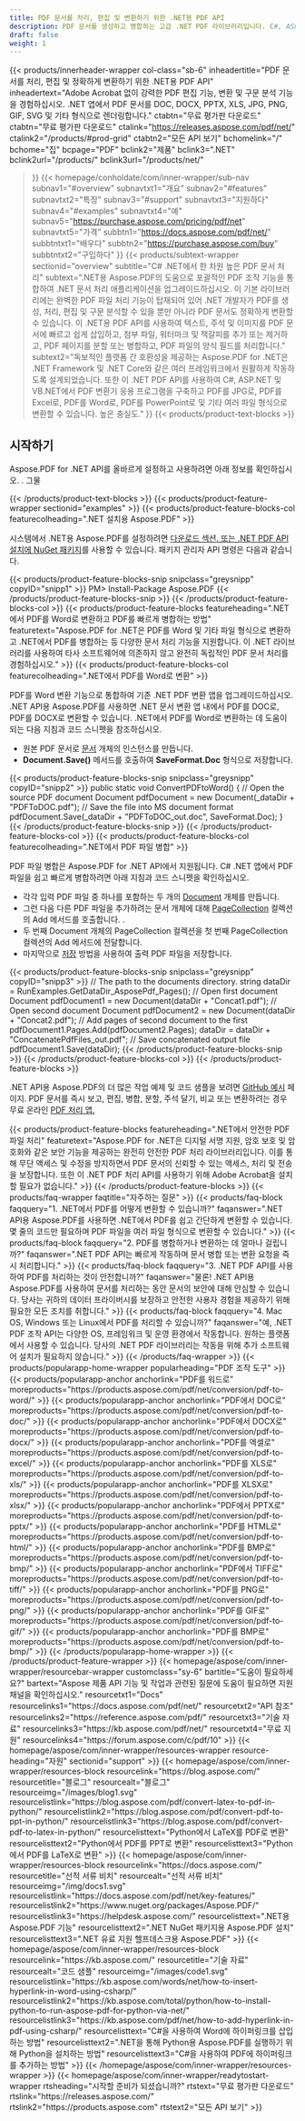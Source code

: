 ```yaml
---
title: PDF 문서를 처리, 편집 및 변환하기 위한 .NET용 PDF API
description: PDF 문서를 생성하고 병합하는 고급 .NET PDF 라이브러리입니다. C#, ASP.NET 및 VB.NET 앱에서 PDF를 JPG로, PDF를 Excel로, PDF를 Word로 변환합니다.
draft: false
weight: 1
---
```

{{< products/innerheader-wrapper col-class="sb-6"
  inheadertitle="PDF 문서를 처리, 편집 및 정확하게 변환하기 위한 .NET용 PDF API"
  inheadertext="Adobe Acrobat 없이 강력한 PDF 편집 기능, 변환 및 구문 분석 기능을 경험하십시오. .NET 앱에서 PDF 문서를 DOC, DOCX, PPTX, XLS, JPG, PNG, GIF, SVG 및 기타 형식으로 렌더링합니다."
  ctabtn="무료 평가판 다운로드"
  ctabtn="무료 평가판 다운로드"
  ctalink="https://releases.aspose.com/pdf/net/"
  ctalink2="/products/#prod-grid"
  ctabtn2="모든 API 보기"
  bchomelink="/"
  bchome="집"
  bcpage="PDF"
  bclink2="제품"
  bclink3=".NET"
  bclink2url="/products/"
  bclink3url="/products/net/"
  >}}
{{< homepage/conholdate/com/inner-wrapper/sub-nav 
subnav1="#overview"
subnavtxt1="개요" 
subnav2="#features"
subnavtxt2="특징" 
subnav3="#support"
subnavtxt3="지원하다" 
subnav4="#examples"
subnavtxt4="예" 
subnav5="https://purchase.aspose.com/pricing/pdf/net"
subnavtxt5="가격" 
subbtn1="https://docs.aspose.com/pdf/net/"
subbtntxt1="배우다"
subbtn2="https://purchase.aspose.com/buy"
subbtntxt2="구입하다"
>}}
   {{< products/subtext-wrapper
   sectionid="overview"
   subtitle="C# .NET에서 한 차원 높은 PDF 문서 처리"
   subtext=".NET용 Aspose.PDF의 도움으로 포괄적인 PDF 조작 기능을 통합하여 .NET 문서 처리 애플리케이션을 업그레이드하십시오. 이 기본 라이브러리에는 완벽한 PDF 파일 처리 기능이 탑재되어 있어 .NET 개발자가 PDF를 생성, 처리, 편집 및 구문 분석할 수 있을 뿐만 아니라 PDF 문서도 정확하게 변환할 수 있습니다. 이 .NET용 PDF API를 사용하여 텍스트, 주석 및 이미지를 PDF 문서에 빠르고 쉽게 삽입하고, 첨부 파일, 워터마크 및 책갈피를 추가 또는 제거하고, PDF 페이지를 분할 또는 병합하고, PDF 파일의 양식 필드를 처리합니다."
   subtext2="독보적인 플랫폼 간 호환성을 제공하는 Aspose.PDF for .NET은 .NET Framework 및 .NET Core와 같은 여러 프레임워크에서 원활하게 작동하도록 설계되었습니다. 또한 이 .NET PDF API를 사용하여 C#, ASP.NET 및 VB.NET에서 PDF 변환기 응용 프로그램을 구축하고 PDF를 JPG로, PDF를 Excel로, PDF를 Word로, PDF를 PowerPoint로 및 기타 여러 파일 형식으로 변환할 수 있습니다. 높은 충실도."
   >}} 
   {{< products/product-text-blocks >}}
   <h2>시작하기</h2>
   <p>Aspose.PDF for .NET API를 올바르게 설정하고 사용하려면 아래 정보를 확인하십시오. . 그물</p>
   {{< /products/product-text-blocks >}}
{{< products/product-feature-wrapper
sectionid="examples"
>}}
{{< products/product-feature-blocks-col
featurecolheading=".NET 설치용 Aspose.PDF"
>}}
<p>시스템에서 .NET용 Aspose.PDF를 설정하려면 <a href="https://releases.aspose.com/pdf/net/">다운로드 섹션</에서 직접 DLL 또는 MSI 설치 프로그램을 다운로드할 수 있습니다. 가>. 또는 .NET PDF API 설치에 <a href="https://www.nuget.org/packages/Aspose.PDF/">NuGet 패키지</a>를 사용할 수 있습니다. 패키지 관리자 API 명령은 다음과 같습니다.</p>
{{< products/product-feature-blocks-snip
 snipclass="greysnipp"
 copyID="snipp1"
>}}
PM> Install-Package Aspose.PDF
{{< /products/product-feature-blocks-snip >}}
{{< /products/product-feature-blocks-col >}}
{{< products/product-feature-blocks
featureheading=".NET에서 PDF를 Word로 변환하고 PDF를 빠르게 병합하는 방법"
featuretext="Aspose.PDF for .NET은 PDF를 Word 및 기타 파일 형식으로 변환하고 .NET에서 PDF를 병합하는 등 다양한 문서 처리 기능을 지원합니다. 이 .NET 라이브러리를 사용하여 타사 소프트웨어에 의존하지 않고 완전히 독립적인 PDF 문서 처리를 경험하십시오."
>}}
{{< products/product-feature-blocks-col
 featurecolheading=".NET에서 PDF를 Word로 변환"
>}}
<p>PDF를 Word 변환 기능으로 통합하여 기존 .NET PDF 변환 앱을 업그레이드하십시오. .NET API용 Aspose.PDF를 사용하면 .NET 문서 변환 앱 내에서 PDF를 DOC로, PDF를 DOCX로 변환할 수 있습니다. .NET에서 PDF를 Word로 변환하는 데 도움이 되는 다음 지침과 코드 스니펫을 참조하십시오.</p>
<ul>
   <li>원본 PDF 문서로 <a href="https://reference.aspose.com/pdf/net/aspose.pdf/document/">문서</a> 개체의 인스턴스를 만듭니다.</li>
   <li><strong>Document.Save()</strong> 메서드를 호출하여 <strong>SaveFormat.Doc</strong> 형식으로 저장합니다.</li>
</ul>
{{< products/product-feature-blocks-snip
 snipclass="greysnipp"
 copyID="snipp2"
>}}
public static void ConvertPDFtoWord()
{
    // Open the source PDF document
    Document pdfDocument = new Document(_dataDir + "PDFToDOC.pdf");
    // Save the file into MS document format
    pdfDocument.Save(_dataDir + "PDFToDOC_out.doc", SaveFormat.Doc);
}
{{< /products/product-feature-blocks-snip >}}
{{< /products/product-feature-blocks-col >}}
{{< products/product-feature-blocks-col
 featurecolheading=".NET에서 PDF 파일 병합"
>}}
<p>PDF 파일 병합은 Aspose.PDF for .NET API에서 지원됩니다. C# .NET 앱에서 PDF 파일을 쉽고 빠르게 병합하려면 아래 지침과 코드 스니펫을 확인하십시오.</p>
<ul>
   <li>각각 입력 PDF 파일 중 하나를 포함하는 두 개의 <a href="https://reference.aspose.com/pdf/net/aspose.pdf/document">Document</a> 개체를 만듭니다.</li>
   <li>그런 다음 다른 PDF 파일을 추가하려는 문서 개체에 대해 <a href="https://reference.aspose.com/pdf/net/aspose.pdf/pagecollection">PageCollection</a> 컬렉션의 Add 메서드를 호출합니다. .</li>
   <li>두 번째 Document 개체의 PageCollection 컬렉션을 첫 번째 PageCollection 컬렉션의 Add 메서드에 전달합니다.</li>
   <li>마지막으로 <a href="https://reference.aspose.com/pdf/net/aspose.pdf.document/save/methods/4">저장</a> 방법을 사용하여 출력 PDF 파일을 저장합니다.</li>
</ul>
{{< products/product-feature-blocks-snip
snipclass="greysnipp"
copyID="snipp3"
>}}
// The path to the documents directory.
string dataDir = RunExamples.GetDataDir_AsposePdf_Pages();
// Open first document
Document pdfDocument1 = new Document(dataDir + "Concat1.pdf");
// Open second document
Document pdfDocument2 = new Document(dataDir + "Concat2.pdf");
// Add pages of second document to the first
pdfDocument1.Pages.Add(pdfDocument2.Pages);
dataDir = dataDir + "ConcatenatePdfFiles_out.pdf";
// Save concatenated output file
pdfDocument1.Save(dataDir);
{{< /products/product-feature-blocks-snip >}}
{{< /products/product-feature-blocks-col >}}
{{< /products/product-feature-blocks >}}
   <p class="col-lg-12">.NET API용 Aspose.PDF의 더 많은 작업 예제 및 코드 샘플을 보려면 <a href="https://github.com/aspose-pdf/Aspose.PDF-for-.NET/tree/master/Examples">GitHub 예시</a> 페이지. PDF 문서를 즉시 보고, 편집, 병합, 분할, 주석 달기, 비교 또는 변환하려는 경우 무료 온라인 <a href="https://products.aspose.app/pdf/family"를 확인하십시오. >PDF 처리 앱.</a></p>
{{< products/product-feature-blocks
featureheading=".NET에서 안전한 PDF 파일 처리"
featuretext="Aspose.PDF for .NET은 디지털 서명 지원, 암호 보호 및 암호화와 같은 보안 기능을 제공하는 완전히 안전한 PDF 처리 라이브러리입니다. 이를 통해 무단 액세스 및 수정을 방지하면서 PDF 문서의 신뢰할 수 있는 액세스, 처리 및 전송을 보장합니다. 또한 이 .NET PDF 처리 API를 사용하기 위해 Adobe Acrobat을 설치할 필요가 없습니다."
>}}
   {{< /products/product-feature-blocks >}}
   {{< products/faq-wrapper
   faqtitle="자주하는 질문"
>}}
   {{< products/faq-block
 faqquery="1. .NET에서 PDF를 어떻게 변환할 수 있습니까?"
 faqanswer=".NET API용 Aspose.PDF를 사용하면 .NET에서 PDF를 쉽고 간단하게 변환할 수 있습니다. 몇 줄의 코드만 필요하며 PDF 파일을 여러 파일 형식으로 변환할 수 있습니다."
>}}
   {{< products/faq-block 
 faqquery="2. PDF를 병합하거나 변환하는 데 얼마나 걸립니까?"
 faqanswer=".NET PDF API는 빠르게 작동하며 문서 병합 또는 변환 요청을 즉시 처리합니다."
>}}
   {{< products/faq-block
 faqquery="3. .NET PDF API를 사용하여 PDF를 처리하는 것이 안전합니까?"
 faqanswer="물론! .NET API용 Aspose.PDF를 사용하여 문서를 처리하는 동안 문서의 보안에 대해 안심할 수 있습니다. 당사는 귀하의 데이터 프라이버시를 보장하고 안전한 사용자 경험을 제공하기 위해 필요한 모든 조치를 취합니다."
>}}
   {{< products/faq-block
 faqquery="4. Mac OS, Windows 또는 Linux에서 PDF를 처리할 수 있습니까?"
 faqanswer="예, .NET PDF 조작 API는 다양한 OS, 프레임워크 및 운영 환경에서 작동합니다. 원하는 플랫폼에서 사용할 수 있습니다. 당사의 .NET PDF 라이브러리는 작동을 위해 추가 소프트웨어 설치가 필요하지 않습니다."
>}}
   {{< /products/faq-wrapper >}}
   {{< products/popularapp-home-wrapper
   popularheading="PDF 조작 도구"
   >}}
   {{< products/popularapp-anchor
 anchorlink="PDF를 워드로"
 moreproducts="https://products.aspose.com/pdf/net/conversion/pdf-to-word/"
>}} 
   {{< products/popularapp-anchor
 anchorlink="PDF에서 DOC로"
 moreproducts="https://products.aspose.com/pdf/net/conversion/pdf-to-doc/"
>}} 
   {{< products/popularapp-anchor
 anchorlink="PDF에서 DOCX로"
 moreproducts="https://products.aspose.com/pdf/net/conversion/pdf-to-docx/"
>}} 
   {{< products/popularapp-anchor
 anchorlink="PDF를 엑셀로"
 moreproducts="https://products.aspose.com/pdf/net/conversion/pdf-to-excel/"
>}} 
   {{< products/popularapp-anchor
 anchorlink="PDF를 XLS로"
 moreproducts="https://products.aspose.com/pdf/net/conversion/pdf-to-xls/"
>}} 
   {{< products/popularapp-anchor
 anchorlink="PDF를 XLSX로"
 moreproducts="https://products.aspose.com/pdf/net/conversion/pdf-to-xlsx/"
>}} 
   {{< products/popularapp-anchor
 anchorlink="PDF에서 PPTX로"
 moreproducts="https://products.aspose.com/pdf/net/conversion/pdf-to-pptx/"
>}} 
   {{< products/popularapp-anchor
 anchorlink="PDF를 HTML로"
 moreproducts="https://products.aspose.com/pdf/net/conversion/pdf-to-html/"
>}} 
   {{< products/popularapp-anchor
 anchorlink="PDF를 BMP로"
 moreproducts="https://products.aspose.com/pdf/net/conversion/pdf-to-bmp/"
>}} 
   {{< products/popularapp-anchor
 anchorlink="PDF에서 TIFF로"
 moreproducts="https://products.aspose.com/pdf/net/conversion/pdf-to-tiff/"
>}} 
   {{< products/popularapp-anchor
 anchorlink="PDF를 PNG로"
 moreproducts="https://products.aspose.com/pdf/net/conversion/pdf-to-png/"
>}} 
   {{< products/popularapp-anchor
 anchorlink="PDF를 GIF로"
 moreproducts="https://products.aspose.com/pdf/net/conversion/pdf-to-gif/"
>}} 
   {{< products/popularapp-anchor
 anchorlink="PDF를 BMP로"
 moreproducts="https://products.aspose.com/pdf/net/conversion/pdf-to-bmp/"
>}}  
   {{< /products/popularapp-home-wrapper >}}
   {{< /products/product-feature-wrapper >}}
{{< homepage/aspose/com/inner-wrapper/resourcebar-wrapper
customclass="sy-6"
bartitle="도움이 필요하세요?"
bartext="Aspose 제품 API 기능 및 작업과 관련된 질문에 도움이 필요하면 지원 채널을 확인하십시오."
 resourcetxt1="Docs"
 resourcelinks1="https://docs.aspose.com/pdf/net/"
 resourcetxt2="API 참조"
 resourcelinks2="https://reference.aspose.com/pdf/" 
 resourcetxt3="기술 자료"
 resourcelinks3="https://kb.aspose.com/pdf/net/"
 resourcetxt4="무료 지원"
 resourcelinks4="https://forum.aspose.com/c/pdf/10"
>}}
{{< homepage/aspose/com/inner-wrapper/resources-wrapper
 resource-heading="자원"
 sectionid="support"
>}}
{{< homepage/aspose/com/inner-wrapper/resources-block
 resourcelink="https://blog.aspose.com/"
 resourcetitle="블로그"
 resourcealt="블로그"
 resourceimg="/images/blog1.svg"
 resourcelistlink="https://blog.aspose.com/pdf/convert-latex-to-pdf-in-python/"
 resourcelistlink2="https://blog.aspose.com/pdf/convert-pdf-to-ppt-in-python/"
 resourcelistlink3="https://blog.aspose.com/pdf/convert-pdf-to-latex-in-python/"
 resourcelisttext="Python에서 LaTeX를 PDF로 변환"
 resourcelisttext2="Python에서 PDF를 PPT로 변환"
 resourcelisttext3="Python에서 PDF를 LaTeX로 변환"
>}}
{{< homepage/aspose/com/inner-wrapper/resources-block
 resourcelink="https://docs.aspose.com/"
 resourcetitle="선적 서류 비치"
 resourcealt="선적 서류 비치"
 resourceimg="/img/docs1.svg"
 resourcelistlink="https://docs.aspose.com/pdf/net/key-features/"
 resourcelistlink2="https://www.nuget.org/packages/Aspose.PDF/"
 resourcelistlink3="https://helpdesk.aspose.com/"
 resourcelisttext=".NET용 Aspose.PDF 기능"
 resourcelisttext2=".NET NuGet 패키지용 Aspose.PDF 설치"
 resourcelisttext3=".NET 유료 지원 헬프데스크용 Aspose.PDF"
>}}
{{< homepage/aspose/com/inner-wrapper/resources-block
 resourcelink="https://kb.aspose.com/"
 resourcetitle="기술 자료"
 resourcealt="코드 샘플"
 resourceimg="/images/code1.svg"
 resourcelistlink="https://kb.aspose.com/words/net/how-to-insert-hyperlink-in-word-using-csharp/"
 resourcelistlink2="https://kb.aspose.com/total/python/how-to-install-python-to-run-aspose-pdf-for-python-via-net/"
 resourcelistlink3="https://kb.aspose.com/pdf/net/how-to-add-hyperlink-in-pdf-using-csharp/"
 resourcelisttext="C#을 사용하여 Word에 하이퍼링크를 삽입하는 방법"
resourcelisttext2=".NET을 통해 Python용 Aspose.PDF를 실행하기 위해 Python을 설치하는 방법"
resourcelisttext3="C#을 사용하여 PDF에 하이퍼링크를 추가하는 방법"
>}}
{{< /homepage/aspose/com/inner-wrapper/resources-wrapper >}}
{{< homepage/aspose/com/inner-wrapper/readytostart-wrapper
rtsheading="시작할 준비가 되셨습니까?"
rtstext="무료 평가판 다운로드"
rtslink="https://releases.aspose.com/"
rtslink2="https://products.aspose.com"
rtstext2="모든 API 보기"
>}}

